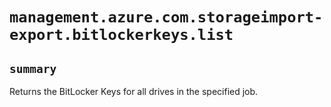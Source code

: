 # `management.azure.com.storageimport-export.bitlockerkeys.list`

## `summary`
Returns the BitLocker Keys for all drives in the specified job.


